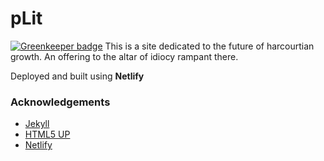 # pLit

[![Greenkeeper badge](https://badges.greenkeeper.io/HaoZeke/pLit.svg)](https://greenkeeper.io/)
This is a site dedicated to the future of harcourtian growth. An offering to the altar of idiocy rampant there.

Deployed and built using **Netlify**

### Acknowledgements
- [Jekyll](http://jekyllrb.com/)
- [HTML5 UP](https://html5up.net/)
- [Netlify](https://app.netlify.com/)
